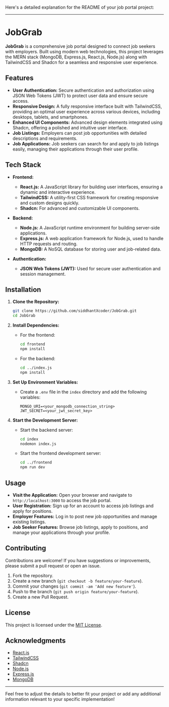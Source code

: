 
Here's a detailed explanation for the README of your job portal project:

---

# JobGrab

**JobGrab** is a comprehensive job portal designed to connect job seekers with employers. Built using modern web technologies, this project leverages the MERN stack (MongoDB, Express.js, React.js, Node.js) along with TailwindCSS and Shadcn for a seamless and responsive user experience.

## Features

- **User Authentication:** Secure authentication and authorization using JSON Web Tokens (JWT) to protect user data and ensure secure access.
- **Responsive Design:** A fully responsive interface built with TailwindCSS, providing an optimal user experience across various devices, including desktops, tablets, and smartphones.
- **Enhanced UI Components:** Advanced design elements integrated using Shadcn, offering a polished and intuitive user interface.
- **Job Listings:** Employers can post job opportunities with detailed descriptions and requirements.
- **Job Applications:** Job seekers can search for and apply to job listings easily, managing their applications through their user profile.

## Tech Stack

- **Frontend:**
  - **React.js:** A JavaScript library for building user interfaces, ensuring a dynamic and interactive experience.
  - **TailwindCSS:** A utility-first CSS framework for creating responsive and custom designs quickly.
  - **Shadcn:** For advanced and customizable UI components.

- **Backend:**
  - **Node.js:** A JavaScript runtime environment for building server-side applications.
  - **Express.js:** A web application framework for Node.js, used to handle HTTP requests and routing.
  - **MongoDB:** A NoSQL database for storing user and job-related data.

- **Authentication:**
  - **JSON Web Tokens (JWT):** Used for secure user authentication and session management.

## Installation

1. **Clone the Repository:**

   ```bash
   git clone https://github.com/siddhantXcoder/JobGrab.git
   cd JobGrab
   ```

2. **Install Dependencies:**

   - For the frontend:
     ```bash
     cd frontend
     npm install
     ```

   - For the backend:
     ```bash
     cd ../index.js
     npm install
     ```

3. **Set Up Environment Variables:**

   - Create a `.env` file in the `index` directory and add the following variables:

     ```
     MONGO_URI=<your_mongodb_connection_string>
     JWT_SECRET=<your_jwt_secret_key>
     ```

4. **Start the Development Server:**

   - Start the backend server:
     ```bash
     cd index
     nodemon index.js
     ```

   - Start the frontend development server:
     ```bash
     cd ../frontend
     npm run dev
     ```

## Usage

- **Visit the Application:** Open your browser and navigate to `http://localhost:3000` to access the job portal.
- **User Registration:** Sign up for an account to access job listings and apply for positions.
- **Employer Features:** Log in to post new job opportunities and manage existing listings.
- **Job Seeker Features:** Browse job listings, apply to positions, and manage your applications through your profile.

## Contributing

Contributions are welcome! If you have suggestions or improvements, please submit a pull request or open an issue.

1. Fork the repository.
2. Create a new branch (`git checkout -b feature/your-feature`).
3. Commit your changes (`git commit -am 'Add new feature'`).
4. Push to the branch (`git push origin feature/your-feature`).
5. Create a new Pull Request.

## License

This project is licensed under the [MIT License](LICENSE).

## Acknowledgments

- [React.js](https://reactjs.org/)
- [TailwindCSS](https://tailwindcss.com/)
- [Shadcn](https://shadcn.dev/)
- [Node.js](https://nodejs.org/)
- [Express.js](https://expressjs.com/)
- [MongoDB](https://www.mongodb.com/)

---

Feel free to adjust the details to better fit your project or add any additional information relevant to your specific implementation!
